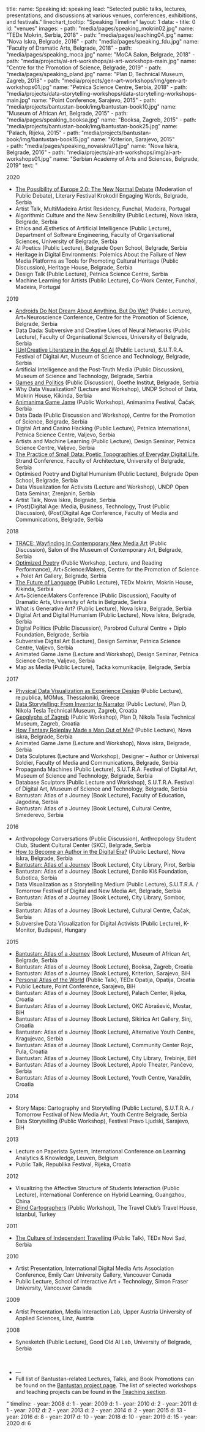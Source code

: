 title: 
    name: Speaking
id: speaking
lead: "Selected public talks, lectures, presentations, and discussions at various venues, conferences, exhibitions, and festivals."
linechart_tooltip: "Speaking Timeline"
layout: 1
data:
    - title: 0
      id: "venues"
      images:
        - path: "media/pages/speaking_mokrin02.jpg"
          name: "TEDx Mokrin, Serbia, 2018"
        - path: "media/pages/teaching04.jpg"
          name: "Nova Iskra, Belgrade, 2016" 
        - path: "media/pages/speaking_fdu.jpg"
          name: "Faculty of Dramatic Arts, Belgrade, 2018"
        - path: "media/pages/speaking_moca.jpg"
          name: "MoCA Salon, Belgrade, 2018"
        - path: "media/projects/ai-art-workshops/ai-art-workshops-main.jpg"
          name: "Centre for the Promotion of Science, Belgrade, 2019"
        - path: "media/pages/speaking_pland.jpg"
          name: "Plan D, Technical Museum, Zagreb, 2018"
        - path: "media/projects/gen-art-workshops/img/gen-art-workshops01.jpg"
          name: "Petnica Science Centre, Serbia, 2018"
        - path: "media/projects/data-storytelling-workshops/data-storytelling-workshops-main.jpg"
          name: "Point Conference, Sarajevo, 2015"
        - path: "media/projects/bantustan-book/img/bantustan-book10.jpg"
          name: "Museum of African Art, Belgrade, 2015"
        - path: "media/pages/speaking_booksa.jpg"
          name: "Booksa, Zagreb, 2015"
        - path: "media/projects/bantustan-book/img/bantustan-book25.jpg"
          name: "Palach, Rijeka, 2015"
        - path: "media/projects/bantustan-book/img/bantustan-book15.jpg"
          name: "Kriterion, Sarajevo, 2015"        
        - path: "media/pages/speaking_novaiskra01.jpg"
          name: "Nova Iskra, Belgrade, 2016"
        - path: "media/projects/ai-art-workshops/img/ai-art-workshops01.jpg"
          name: "Serbian Academy of Arts and Sciences, Belgrade, 2019"
      text: "<div class='section-list interface-page-li-style'>
      <div class='list-title-first-page interface-heading-style'>2020</div>
    <ul>
<li><span class='italic-style'><a href='https://www.youtube.com/watch?v=MMUp1FtztGo' target='_blank'>The Possibility of Europe 2.0: The New Normal Debate</a></span> (Moderation of Public Debate), Literary Festival <span class='italic-style'>Krokodil Engaging Words</span>, Belgrade, Serbia</li>
<li><span class='italic-style'>Artist Talk</span>, MultiMadeira Artist Residency, Funchal, Madeira, Portugal</li>
<li><span class='italic-style'>Algorithmic Culture and the New Sensibility</span> (Public Lecture), Nova Iskra, Belgrade, Serbia</li>
<li><span class='italic-style'>Ethics and Æsthetics of Artificial Intelligence</span> (Public Lecture), Department of Software Engineering, Faculty of Organisational Sciences, University of Belgrade, Serbia</li>
<li><span class='italic-style'>AI Poetics</span> (Public Lecture), Belgrade Open School, Belgrade, Serbia</li>
<li><span class='italic-style'>Heritage in Digital Environments: Polemics About the Failure of New Media Platforms as Tools for Promoting Cultural Heritage</span> (Public Discussion), Heritage House, Belgrade, Serbia</li>
<li><span class='italic-style'>Design Talk</span> (Public Lecture), Petnica Science Centre, Serbia</li>
<li><span class='italic-style'>Machine Learning for Artists</span> (Public Lecture), Co-Work Center, Funchal, Madeira, Portugal</li>
    </ul>
    <div class='list-title interface-heading-style'>2019</div>
    <ul>
<li><span class='italic-style'><a href='https://fmk.singidunum.ac.rs/vesti/art-neuroscience-uros-krcadinac/' target='_blank'>Androids Do Not Dream About Anything, But Do We?</a></span> (Public Lecture), Art+Neuroscience Conference, Centre for the Promotion of Science, Belgrade, Serbia</li>
<li><span class='italic-style'>Data Dada: Subversive and Creative Uses of Neural Networks</span> (Public Lecture), Faculty of Organisational Sciences, University of Belgrade, Serbia</li>
<li><span class='italic-style'><a href='https://muzejnt.rs/sutra/portfolio-item/nekreativno-pisanje/' target='_blank'>(Un)Creative Literature in the Age of AI</a></span> (Public Lecture), S.U.T.R.A. Festival of Digital Art, Museum of Science and Technology, Belgrade, Serbia</li>
<li><span class='italic-style'>Artificial Intelligence and the Post-Truth Media</span> (Public Discussion), Museum of Science and Technology, Belgrade, Serbia</li>
<li><span class='italic-style'><a href='https://www.goethe.de/ins/cs/sr/ver.cfm?fuseaction=events.detail&event_id=21575748&' target='_blank'>Games and Politics</a></span> (Public Discussion), Goethe Institut, Belgrade, Serbia</li>
<li><span class='italic-style'>Why Data Visualization?</span> (Lecture and Workshop), UNDP School of Data, Mokrin House, Kikinda, Serbia</li>
<li><span class='italic-style'><a href='http://www.animanima.org/en/radionica.php' target='_blank'>Animanima Game Jame</a></span> (Public Workshop), Animanima Festival, Čačak, Serbia</li>
<li><span class='italic-style'>Data Dada</span> (Public Discussion and Workshop), Centre for the Promotion of Science, Belgrade, Serbia</li>
<li><span class='italic-style'>Digital Art and Casino Hacking</span> (Public Lecture), Petnica International, Petnica Science Centre, Valjevo, Serbia</li>
<li><span class='italic-style'>Artists and Machine Learning</span> (Public Lecture), Design Seminar, Petnica Science Centre, Valjevo, Serbia</li>
<li><span class='italic-style'><a href='http://www.strand.rs/krcadinac/' target='_blank'>The Practice of Small Data: Poetic Topographies of Everyday Digital Life</a></span>, Strand Conference, Faculty of Architecture, University of Belgrade, Serbia</li>
<li><span class='italic-style'>Optimised Poetry and Digital Humanism</span> (Public Lecture), Belgrade Open School, Belgrade, Serbia</li>
<li><span class='italic-style'>Data Visualization for Activists</span> (Lecture and Workshop), UNDP Open Data Seminar, Zrenjanin, Serbia</li>
<li><span class='italic-style'>Artist Talk</span>, Nova Iskra, Belgrade, Serbia</li>
<li><span class='italic-style'>(Post)Digital Age: Media, Business, Technology, Trust</span> (Public Discussion), (Post)Digital Age Conference, Faculty of Media and Communications, Belgrade, Serbia</li>
</ul>
<div class='list-title interface-heading-style'>2018</div>
<ul>
<li><span class='italic-style'><a href='http://dejangrba.org/publications/en/books/2018-going-postdigital/2018-going-postdigital.php' target='_blank'>TRACE: Wayfinding In Contemporary New Media Art</a></span> (Public Discussion), Salon of the Museum of Contemporary Art, Belgrade, Serbia</li>
<li><span class='italic-style'><a href='/work/projects/optimized-poetry/'>Optimized Poetry</a></span> (Public Workshop, Lecture, and Reading Performance), Art+Science:Makers, Centre for the Promotion of Science + Polet Art Gallery,  Belgrade, Serbia</li>
<li><span class='italic-style'><a href='https://www.youtube.com/watch?v=amLLN_dRdTc' target='_blank'>The Future of Language</a></span> (Public Lecture), TEDx Mokrin, Mokrin House, Kikinda, Serbia</li>
<li><span class='italic-style'>Art+Science:Makers Conference</span> (Public Discussion), Faculty of Dramatic Arts, University of Arts in Belgrade, Serbia</li>
<li><span class='italic-style'>What is Generative Art?</span> (Public Lecture), Nova Iskra, Belgrade, Serbia</li>
<li><span class='italic-style'>Digital Art and Digital Humanism</span> (Public Lecture), Nova Iskra, Belgrade, Serbia</li>
<li><span class='italic-style'>Digital Politics</span> (Public Discussion), Parobrod Cultural Centre + Diplo Foundation, Belgrade, Serbia</li>
<li><span class='italic-style'>Subversive Digital Art</span> (Lecture), Design Seminar, Petnica Science Centre, Valjevo, Serbia</li>
<li><span class='italic-style'>Animated Game Jame</span> (Lecture and Workshop), Design Seminar, Petnica Science Centre, Valjevo, Serbia</li>
<li><span class='italic-style'>Map as Media</span> (Public Lecture), Tačka komunikacije, Belgrade, Serbia</li>
</ul>
<div class='list-title interface-heading-style'>2017</div>
<ul>
<li><span class='italic-style'><a href='https://www.youtube.com/watch?v=wwGcl-aGzNc' target='_blank'>Physical Data Visualization as Experience Design</a></span> (Public Lecture), re:publica, MOMus, Thessaloniki, Greece</li>
<li><span class='italic-style'><a href='https://2017.pland.hr/predavanja/uros-krcadinac-data-storytelling-od-pronalazaca-do-pripovedaca/' target='_blank'>Data Storytelling: From Inventor to Narrator</a></span> (Public Lecture), Plan D, Nikola Tesla Technical Museum, Zagreb, Croatia</li>
<li><span class='italic-style'><a href='/work/projects/geoglyphs-zg/'>Geoglyphs of Zagreb</a></span> (Public Workshop), Plan D, Nikola Tesla Technical Museum, Zagreb, Croatia</li>
<li><span class='italic-style'><a href='https://novaiskra.com/en/fantasy-roleplay-made-man/' target='_blank'>How Fantasy Roleplay Made a Man Out of Me?</a></span> (Public Lecture), Nova iskra, Belgrade, Serbia</li>
<li><span class='italic-style'>Animated Game Jame</span> (Lecture and Workshop), Nova iskra, Belgrade, Serbia</li>
<li><span class='italic-style'>Data Sculptures</span> (Lecture and Workshop),  Designer – Author or Universal Soldier, Faculty of Media and Communications, Belgrade, Serbia</li>
<li><span class='italic-style'>Propaganda Machines</span> (Public Lecture), S.U.T.R.A. Festival of Digital Art, Museum of Science and Technology, Belgrade, Serbia</li>
<li><span class='italic-style'>Database Sculptors</span> (Public Lecture and Workshop), S.U.T.R.A. Festival of Digital Art, Museum of Science and Technology, Belgrade, Serbia</li>
<li><span class='italic-style'>Bantustan: Atlas of a Journey</span> (Book Lecture), Faculty of Education, Jagodina, Serbia</li>
<li><span class='italic-style'>Bantustan: Atlas of a Journey</span> (Book Lecture), Cultural Centre, Smederevo, Serbia</li>
</ul>
<div class='list-title interface-heading-style'>2016</div>
<ul>
<li><span class='italic-style'>Anthropology Conversations</span> (Public Discussion), Anthropology Student Club, Student Cultural Center (SKC), Belgrade, Serbia</li>
<li><span class='italic-style'><a href='https://novaiskra.com/en/become-author-digital-era/' target='_blank'>How to Become an Author in the Digital Era?</a></span></span> (Public Lecture), Nova Iskra, Belgrade, Serbia</li>
<li><span class='italic-style'><a href='/work/projects/bantustan-book/'>Bantustan: Atlas of a Journey</a></span> (Book Lecture), City Library, Pirot, Serbia</li>
<li><span class='italic-style'>Bantustan: Atlas of a Journey</span> (Book Lecture), Danilo Kiš Foundation, Subotica, Serbia</li>
<li><span class='italic-style'>Data Visualization as a Storytelling Medium</span> (Public Lecture), S.U.T.R.A. / Tomorrow Festival of Digital and New Media Art, Belgrade, Serbia</li>
<li><span class='italic-style'>Bantustan: Atlas of a Journey</span> (Book Lecture), City Library, Sombor, Serbia</li>
<li><span class='italic-style'>Bantustan: Atlas of a Journey</span> (Book Lecture), Cultural Centre, Čačak, Serbia</li>
<li><span class='italic-style'>Subversive Data Visualization for Digital Activists</span> (Public Lecture), K-Monitor, Budapest, Hungary</li>
</ul>
<div class='list-title interface-heading-style'>2015</div>
<ul>
<li><span class='italic-style'><a href='/work/projects/bantustan-book/'>Bantustan: Atlas of a Journey</a></span> (Book Lecture), Museum of African Art, Belgrade, Serbia</li>
<li><span class='italic-style'>Bantustan: Atlas of a Journey</span> (Book Lecture), Booksa, Zagreb, Croatia</li>
<li><span class='italic-style'>Bantustan: Atlas of a Journey</span> (Book Lecture), Kriterion, Sarajevo, BiH</li>
<li><span class='italic-style'><a href='https://www.youtube.com/watch?v=lOW9IeYoEqo' target='_blank'>Personal Atlas of the World</a></span> (Public Talk), TEDx Opatija, Opatija, Croatia</li>
<li><span class='italic-style'>Public Lecture</span>, Point Conference, Sarajevo, BiH</li>
<li><span class='italic-style'>Bantustan: Atlas of a Journey</span> (Book Lecture), Palach Center, Rijeka, Croatia</li>
<li><span class='italic-style'>Bantustan: Atlas of a Journey</span> (Book Lecture), OKC Abrašević, Mostar, BiH</li>
<li><span class='italic-style'>Bantustan: Atlas of a Journey</span> (Book Lecture), Sikirica Art Gallery, Sinj, Croatia</li>
<li><span class='italic-style'>Bantustan: Atlas of a Journey</span> (Book Lecture), Alternative Youth Centre, Kragujevac, Serbia</li>
<li><span class='italic-style'>Bantustan: Atlas of a Journey</span> (Book Lecture), Community Center Rojc, Pula, Croatia</li>
<li><span class='italic-style'>Bantustan: Atlas of a Journey</span> (Book Lecture), City Library, Trebinje, BiH</li>
<li><span class='italic-style'>Bantustan: Atlas of a Journey</span> (Book Lecture),  Apolo Theater, Pančevo, Serbia</li>
<li><span class='italic-style'>Bantustan: Atlas of a Journey</span> (Book Lecture), Youth Centre, Varaždin, Croatia</li>
</ul>
<div class='list-title interface-heading-style'>2014</div>
<ul>
<li><span class='italic-style'>Story Maps: Cartography and Storytelling</span> (Public Lecture), S.U.T.R.A. / Tomorrow Festival of New Media Art, Youth Centre Belgrade, Serbia</li>
<li><span class='italic-style'>Data Storytelling</span> (Public Workshop), Festival Pravo Ljudski, Sarajevo, BiH</li>
</ul>
<div class='list-title interface-heading-style'>2013</div>
<ul>
<li><span class='italic-style'>Lecture on Paperista System</span>, International Conference on Learning Analytics & Knowledge, Leuven, Belgium</li>
<li><span class='italic-style'>Public Talk</span>, Republika Festival, Rijeka, Croatia</li>
</ul>
<div class='list-title interface-heading-style'>2012</div>
<ul>
<li><span class='italic-style'>Visualizing the Affective Structure of Students Interaction</span> (Public Lecture), International Conference on Hybrid Learning, Guangzhou, China</li>
<li><span class='italic-style'><a href='/work/projects/blind-cartographers-workshop/'>Blind Cartographers</a></span> (Public Workshop), The Travel Club’s Travel House, Istanbul, Turkey</li>
</ul>
<div class='list-title interface-heading-style'>2011</div>
<ul>
<li><span class='italic-style'><a href='https://www.youtube.com/watch?v=bCQeLZByctg' target='_blank'>The Culture of Independent Travelling</a></span> (Public Talk), TEDx Novi Sad, Serbia</li>
</ul>
<div class='list-title interface-heading-style'>2010</div>
<ul>
<li><span class='italic-style'>Artist Presentation</span>, International Digital Media Arts Association Conference, Emily Carr University Gallery, Vancouver Canada</li>
<li><span class='italic-style'>Public Lecture</span>, School of Interactive Art + Technology, Simon Fraser University, Vancouver Canada</li>
</ul>
<div class='list-title interface-heading-style'>2009</div>
<ul>
<li><span class='italic-style'>Artist Presentation</span>, Media Interaction Lab, Upper Austria University of Applied Sciences, Linz, Austria</li>
</ul>
<div class='list-title interface-heading-style'>2008</div>
<ul>
<li><span class='italic-style'>Synesketch</span> (Public Lecture), Good Old AI Lab, University of Belgrade, Serbia</li>
</ul>
<div class='list-title interface-heading-style'><br></div>
<ul>
<li>—</li>
<li>Full list of <span class='italic-style'>Bantustan</span>-related Lectures, Talks, and Book Promotions can be found on the <a href='/work/projects/bantustan-book/'>Bantustan project page</a>. The list of selected workshops and teaching projects can be found in the <a href='/work/teaching/'>Teaching section</a>.</li>
</ul>
</div>" 
timeline:
    - year: 2008
      d: 1
    - year: 2009
      d: 1
    - year: 2010
      d: 2
    - year: 2011
      d: 1
    - year: 2012
      d: 2
    - year: 2013
      d: 2
    - year: 2014
      d: 2
    - year: 2015
      d: 13
    - year: 2016
      d: 8
    - year: 2017
      d: 10
    - year: 2018
      d: 10
    - year: 2019
      d: 15
    - year: 2020
      d: 6